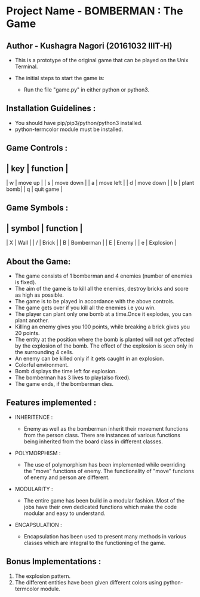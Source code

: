 # Project Name - BOMBERMAN : The Game
## Author - Kushagra Nagori (20161032 IIIT-H)

* This is a prototype of the original game that can be played on the Unix Terminal.

* The initial steps to start the game is:
  * Run the file "game.py" in either python or python3.

 Installation Guidelines :
---------------------------
- You should have pip/pip3/python/python3 installed.
- python-termcolor module must be installed.


 Game Controls :
-----------------
 | key | function  |
 -------------------
 |  w  | move up   |
 |  s  | move down |
 |  a  | move left |
 |  d  | move down |
 |  b  | plant bomb|
 |  q  | quit game |
 
 Game Symbols :
----------------
  |  symbol |  function |
  -----------------------
  |    X    |    Wall   |
  |    /    |   Brick   |
  |    B    | Bomberman |
  |    E    |   Enemy   |
  |    e    | Explosion |
  
 About the Game:
-----------------
 - The game consists of 1 bomberman and 4 enemies (number of enemies is fixed).
 - The aim of the game is to kill all the enemies, destroy bricks and score as high as possible.
 - The game is to be played in accordance with the above controls.
 - The game gets over if you kill all the enemies i.e you win.
 - The player can plant only one bomb at a time.Once it explodes, you can plant another.
 - Killing an enemy gives you 100 points, while breaking a brick gives you 20 points.
 - The entity at the position where the bomb is planted will not get affected by the explosion of the bomb.
    The effect of the explosion is seen only in the surrounding 4 cells.
 - An enemy can be killed only if it gets caught in an explosion.
 - Colorful environment.
 - Bomb displays the time left for explosion.
 - The bomberman has 3 lives to play(also fixed).
 - The game ends, if the bomberman dies.

 Features implemented :
------------------------
* INHERITENCE :
   * Enemy as well as the bomberman inherit their movement functions from the person class. There are instances of various functions being 	  inherited from the board class in different classes.

* POLYMORPHISM :
   * The use of polymorphism has been implemented while overriding the "move" functions of enemy.
   The functionality of "move" funcions of enemy and person are different.

* MODULARITY :
   * The entire game has been build in a modular fashion. Most of the jobs have their own dedicated functions which make the code modular and easy to understand.

* ENCAPSULATION :
  * Encapsulation has been used to present many methods in various classes which are integral to the functioning of the game.

 Bonus Implementations :
-------------------------
1. The explosion pattern.
2. The different entities have been given different colors using python-termcolor module.

